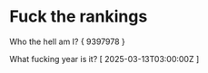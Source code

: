 # Fuck the rankings

Who the hell am I?
{ 9397978 }

What fucking year is it?
[ 2025-03-13T03:00:00Z ]
